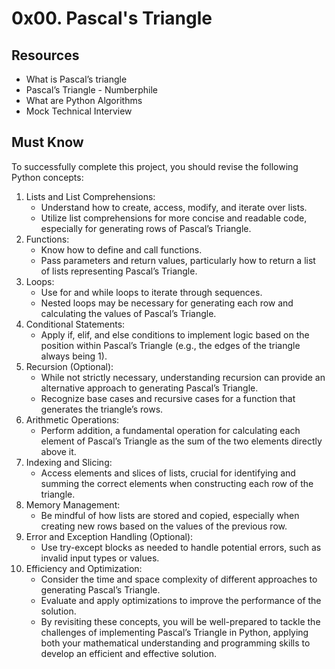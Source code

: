 # 0x00. Pascal's Triangle

## Resources
- What is Pascal’s triangle
- Pascal’s Triangle - Numberphile
- What are Python Algorithms
- Mock Technical Interview

## Must Know
To successfully complete this project, you should revise the following Python concepts:

1. Lists and List Comprehensions:
	- Understand how to create, access, modify, and iterate over lists.
	- Utilize list comprehensions for more concise and readable code, especially for generating rows of Pascal’s Triangle.
2. Functions:
	- Know how to define and call functions.
	- Pass parameters and return values, particularly how to return a list of lists representing Pascal’s Triangle.
3. Loops:
	- Use for and while loops to iterate through sequences.
	- Nested loops may be necessary for generating each row and calculating the values of Pascal’s Triangle.
4. Conditional Statements:
	- Apply if, elif, and else conditions to implement logic based on the position within Pascal’s Triangle (e.g., the edges of the triangle always being 1).
5. Recursion (Optional):
	- While not strictly necessary, understanding recursion can provide an alternative approach to generating Pascal’s Triangle.
	- Recognize base cases and recursive cases for a function that generates the triangle’s rows.
6. Arithmetic Operations:
	- Perform addition, a fundamental operation for calculating each element of Pascal’s Triangle as the sum of the two elements directly above it.
7. Indexing and Slicing:
	- Access elements and slices of lists, crucial for identifying and summing the correct elements when constructing each row of the triangle.
8. Memory Management:
	- Be mindful of how lists are stored and copied, especially when creating new rows based on the values of the previous row.
9. Error and Exception Handling (Optional):
	- Use try-except blocks as needed to handle potential errors, such as invalid input types or values.
10. Efficiency and Optimization:
	- Consider the time and space complexity of different approaches to generating Pascal’s Triangle.
	- Evaluate and apply optimizations to improve the performance of the solution.
	- By revisiting these concepts, you will be well-prepared to tackle the challenges of implementing Pascal’s Triangle in Python, applying both your mathematical understanding and programming skills to develop an efficient and effective solution.
